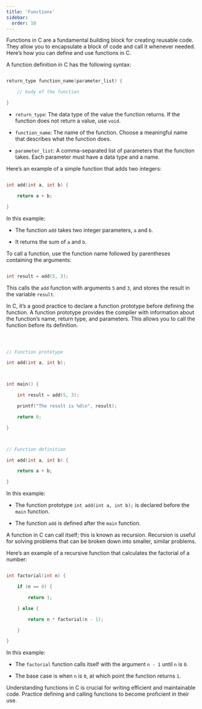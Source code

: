 ```yaml
---
title: 'Functions'
sidebar:
  order: 10
---
```


 Functions in C are a fundamental building block for creating reusable code. They allow you to encapsulate a block of code and call it whenever needed. Here’s how you can define and use functions in C.





A function definition in C has the following syntax:



```c

return_type function_name(parameter_list) {

    // body of the function

}

```



- `return_type`: The data type of the value the function returns. If the function does not return a value, use `void`.

- `function_name`: The name of the function. Choose a meaningful name that describes what the function does.

- `parameter_list`: A comma-separated list of parameters that the function takes. Each parameter must have a data type and a name.





Here’s an example of a simple function that adds two integers:



```c

int add(int a, int b) {

    return a + b;

}

```



In this example:

- The function `add` takes two integer parameters, `a` and `b`.

- It returns the sum of `a` and `b`.





To call a function, use the function name followed by parentheses containing the arguments:



```c

int result = add(5, 3);

```



This calls the `add` function with arguments `5` and `3`, and stores the result in the variable `result`.





In C, it’s a good practice to declare a function prototype before defining the function. A function prototype provides the compiler with information about the function’s name, return type, and parameters. This allows you to call the function before its definition.





```c



// Function prototype

int add(int a, int b);



int main() {

    int result = add(5, 3);

    printf("The result is %d\n", result);

    return 0;

}



// Function definition

int add(int a, int b) {

    return a + b;

}

```



In this example:

- The function prototype `int add(int a, int b);` is declared before the `main` function.

- The function `add` is defined after the `main` function.





A function in C can call itself; this is known as recursion. Recursion is useful for solving problems that can be broken down into smaller, similar problems.





Here’s an example of a recursive function that calculates the factorial of a number:



```c

int factorial(int n) {

    if (n == 0) {

        return 1;

    } else {

        return n * factorial(n - 1);

    }

}

```



In this example:

- The `factorial` function calls itself with the argument `n - 1` until `n` is `0`.

- The base case is when `n` is `0`, at which point the function returns `1`.



Understanding functions in C is crucial for writing efficient and maintainable code. Practice defining and calling functions to become proficient in their use.